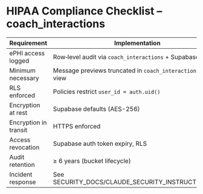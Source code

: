 # HIPAA Compliance Checklist – coach_interactions

| Requirement           | Implementation                                                 | Status     |
| --------------------- | -------------------------------------------------------------- | ---------- |
| ePHI access logged    | Row‐level audit via `coach_interactions` + Supabase logs       | ✅         |
| Minimum necessary     | Message previews truncated in `coach_interactions_public` view | ✅         |
| RLS enforced          | Policies restrict `user_id = auth.uid()`                       | ✅         |
| Encryption at rest    | Supabase defaults (AES-256)                                    | ✅         |
| Encryption in transit | HTTPS enforced                                                 | ✅         |
| Access revocation     | Supabase auth token expiry, RLS                                | ✅         |
| Audit retention       | ≥ 6 years (bucket lifecycle)                                   | ⬜ pending |
| Incident response     | See SECURITY_DOCS/CLAUDE_SECURITY_INSTRUCTIONS.md              | ✅         |

